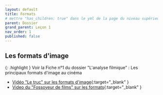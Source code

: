 ```yaml
---
layout: default
title: Formats
# mettre "has_children: true" dans le yml de la page du niveau supérieur
parent: Dossier
grand_parent: Leçon 1
nav_order: 1
published: false
---
```

## Les formats d'image

{: .highlight }
Voir la Fiche n°1 du dossier "L'analyse filmique" : Les principaux formats d'image au cinéma

- [Vidéo "Le truc" sur les formats d'image](https://drive.google.com/file/d/1cDudwvUnbsnZgrQV4yuV9wIsdPUW9PSb/view?usp=drive_link){:target="_blank" }  
- [Video du "Fossoyeur de films" sur les formats](https://drive.google.com/file/d/1jsBFtyq9Xau66lehYm5cNMW50d5N1kn2/view?usp=drive_link){:target="_blank" }  
